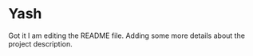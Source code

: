# Yash
Got it
I am editing the README file. Adding some more details about the project description.
